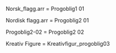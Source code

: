 Norsk_flagg.arr = Progoblig1 01

Nordisk flagg.arr = Progoblig2 01

Progoblig2-02 = Progoblig2 02

Kreativ Figure = Kreativfigur_progoblig03
